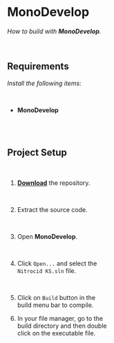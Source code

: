 
# MonoDevelop

*How to build with **MonoDevelop**.*

<br>

## Requirements

*Install the following items:*

<br>

- **MonoDevelop**

<br>
<br>

## Project Setup

<br>

1.  **[Download]** the repository.

    <br>

2.  Extract the source code.

    <br>

3.  Open **MonoDevelop**.

    <br>

4.  Click `Open...` and select the <br>
    `Nitrocid KS.sln` file.

    <br>

5.  Click on `Build` button in the <br>
    build menu bar to compile.

6.  In your file manager, go to the <br>
    build directory and then double <br>
    click on the executable file.

<br>


<!----------------------------------------------------------------------------->


[Download]: https://github.com/Aptivi/NitrocidKS/archive/refs/heads/master.zip
